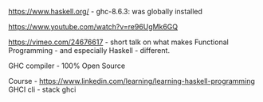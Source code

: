 https://www.haskell.org/   - ghc-8.6.3: was globally installed

https://www.youtube.com/watch?v=re96UgMk6GQ

https://vimeo.com/24676617 -  short talk on what makes Functional Programming - and especially Haskell - different.

GHC compiler - 100% Open Source

Course -  https://www.linkedin.com/learning/learning-haskell-programming
GHCI cli - stack ghci 

